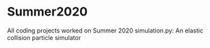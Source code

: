 # Summer2020
All coding projects worked on Summer 2020
simulation.py: An elastic collision particle simulator 
